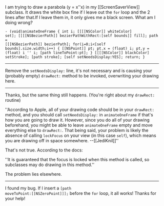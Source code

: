 I am trying to draw a parabola (y = x''x) in my [[ScreenSaverView]] subclass. It draws the white box fine if I leave out the <code>for</code> loop and the 2 lines after that.If I leave them in, it only gives me a black screen. What am I doing wrong?

<code>- (void)animateOneFrame
{
	int i;
	[[[[NSColor]] whiteColor] set];
	[[[[NSBezierPath]] bezierPathWithRect:[self bounds]] fill];
	path = [[[NSBezierPath]] bezierPath];
	for(i=0;i<[self bounds].size.width;i++) { 
		[[NSPoint]] pt;
		pt.x = (float) i;
		pt.y = (float) i '' i;
		[path lineToPoint:pt];
	}
	[[[[NSColor]] blackColor] setStroke];
	[path stroke];
	[self setNeedsDisplay:YES];
	return;
}
</code>

----

Remove the <code>setNeedsDisplay:</code> line, it's not necessary and is causing your (probably empty) <code>drawRect:</code> method to be invoked, overwriting your drawing here.

----

Thanks, but the same thing still happens. (You're right about my <code>drawRect:</code> routine)

''According to Apple, all of your drawing code should be in your <code>drawRect:</code> method, and you should call <code>setNeedsDisplay:</code> in <code>animateOneFrame</code> if that's how you are going to draw it. However, since you do all of your drawing beforehand, you might be able to leave <code>animateOneFrame</code> empty and move everything else to <code>drawRect:</code>. That being said, your problem is likely the absence of calling <code>lockFocus</code> on your view (in this case <code>self</code>), which means you are drawing off in space somewhere. --[[JediKnil]]''

That's not true. According to the docs:

''It is guaranteed that the focus is locked when this method is called, so subclasses may do drawing in this method.''

The problem lies elsewhere.

----

I found my bug. If I insert a <code>[path moveToPoint:[[NSZeroPoint]]];</code> before the <code>for</code> loop, it all works! Thanks for your help!
